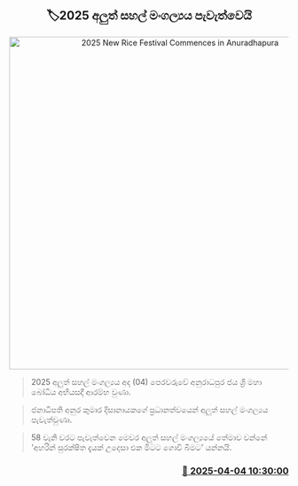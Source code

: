 <p align='center'><b><h2 align='center' title='2025 New Rice Festival Commences in Anuradhapura'>🏷2025 අලුත් සහල් මංගල්‍යය පැවැත්වෙයි</h2></b></p>
<p align='center'><img src='https://helakuru.sgp1.cdn.digitaloceanspaces.com/esana/images/lib/aluth-sahal-mangalya-archived.jpg' width='600' alt='2025 New Rice Festival Commences in Anuradhapura'></p>

> 2025 අලුත් සහල් මංගල්‍යය අද (04) පෙරවරුවේ අනුරාධපුර ජය ශ්‍රි මහා බෝධිය අභියසදී ආරම්භ වුණා.

> ජනාධිපති අනුර කුමාර දිසානායකගේ ප්‍රධානත්වයෙන් අලුත් සහල් මංගල්‍යය පැවැත්වුණා.

> 58 වැනි වරට පැවැත්වෙන මෙවර අලුත් සහල් මංගල්‍යයේ තේමාව වන්නේ 'අහරින් සුරක්ෂිත දැයක් උදෙසා එක මිටට ගොවි බිමට' යන්නයි.



<h3 align='right'><a href='https://www.helakuru.lk/esana/p/108927/'>📅 2025-04-04 10:30:00</a></h3>
